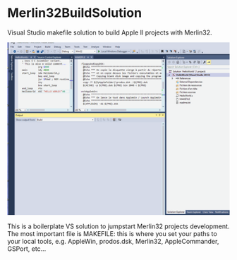 # Merlin32BuildSolution
Visual Studio makefile solution to build Apple II projects with Merlin32.

![](https://github.com/OlivierGuinart/Merlin32BuildSolution/blob/master/Merlin32BuildSolution.gif)

This is a boilerplate VS solution to jumpstart Merlin32 projects development. The most important file is MAKEFILE: this is where you set your paths to your local tools, e.g. AppleWin, prodos.dsk, Merlin32, AppleCommander, GSPort, etc...

